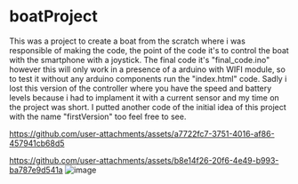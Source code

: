 # boatProject
This was a project to create a boat from the scratch where i was responsible of making the code, the point of the code it's to control the boat with the smartphone with a joystick. The final code it's "final_code.ino" however this will only work in a presence of a arduino with WIFI module, so to test it without any arduino components run the "index.html" code. Sadly i lost this version of the controller where you have the speed and battery levels because i had to implament it with a current sensor and my time on the project was short. I putted another code of the initial idea of this project with the name "firstVersion" too feel free to see.


https://github.com/user-attachments/assets/a7722fc7-3751-4016-af86-457941cb68d5

https://github.com/user-attachments/assets/b8e14f26-20f6-4e49-b993-ba787e9d541a  ![image](https://github.com/user-attachments/assets/15f011c9-fb32-47ee-a6c0-478d92ba085e)

